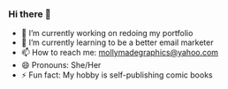 ### Hi there 👋

- 🔭 I’m currently working on redoing my portfolio
- 🌱 I’m currently learning to be a better email marketer 
- 📫 How to reach me: mollymadegraphics@yahoo.com
- 😄 Pronouns: She/Her
- ⚡ Fun fact: My hobby is self-publishing comic books
